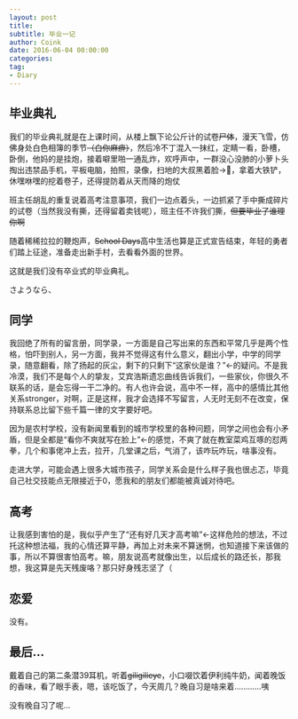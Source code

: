 ```yaml
---
layout: post
title: 
subtitle: 毕业一记
author: Coink 
date: 2016-06-04 00:00:00 
categories: 
tag: 
- Diary
---
```



毕业典礼
--



我们的毕业典礼就是在上课时间，从楼上飘下论公斤计的试卷~~尸体~~，漫天飞雪，仿佛身处白色相簿的季节~~（白你麻痹）~~，然后冷不丁混入一抹红，定睛一看，卧槽，卧倒，他妈的是挂炮，接着噼里啪一通乱炸，欢呼声中，一群没心没肺的小萝卜头掏出违禁品手机，平板电脑，拍照，录像，扫地的大叔黑着脸→🌚，拿着大铁铲，休嘿咻嘿的挖着卷子，还得提防着从天而降的炮仗

班主任胡乱的重复说着高考注意事项，我们一边点着头，一边抓紧了手中撕成碎片的试卷（当然我没有撕，还得留着卖钱呢），班主任不许我们撕，~~但要毕业了谁理你啊~~

随着稀稀拉拉的鞭炮声，~~School Days~~高中生活也算是正式宣告结束，年轻的勇者们踏上征途，准备走出新手村，去看看外面的世界。

这就是我们没有卒业式的毕业典礼。

さようなら、


同学
--


我回绝了所有的留言册，同学录，一方面是自己写出来的东西和平常几乎是两个性格，怕吓到别人，另一方面，我并不觉得这有什么意义，翻出小学，中学的同学录，随意翻看，除了扬起的灰尘，剩下的只剩下“这家伙是谁？”←的疑问。不是我冷漠，我们不是每个人的挚友，艾宾浩斯遗忘曲线告诉我们，一些家伙，你很久不联系的话，是会忘得一干二净的。有人也许会说，高中不一样，高中的感情比其他关系stronger，对啊，正是这样，我才会选择不写留言，人无时无刻不在改变，保持联系总比留下些千篇一律的文字要好吧。


因为是农村学校，没有新闻里看到的城市学校里的各种问题，同学之间也会有小矛盾，但是全都是“看你不爽就写在脸上”←的感觉，不爽了就在教室菜鸡互啄的怼两拳，几个和事佬冲上去，拉开，几堂课之后，气消了，该咋玩咋玩，啥事没有。

走进大学，可能会遇上很多大城市孩子，同学关系会是什么样子我也很忐忑，毕竟自己社交技能点无限接近于0，愿我和的朋友们都能被真诚对待吧。





高考
--


让我感到害怕的是，我似乎产生了“还有好几天才高考嘛”←这样危险的想法，不过托这种想法福，我的心情还算平静，再加上对未来不算迷惘，也知道接下来该做的事，所以不算很害怕高考。嘛，朋友说高考就像出生，以后成长的路还长，那我想，我这算是先天残废咯？那只好身残志坚了（



恋爱
--
没有。



最后...
--


戴着自己的第二条潜39耳机，听着~~giligilieye~~，小口啜饮着伊利纯牛奶，闻着晚饭的香味，看了眼手表，嗯，该吃饭了，今天周几？晚自习是啥来着............咦

没有晚自习了呢...